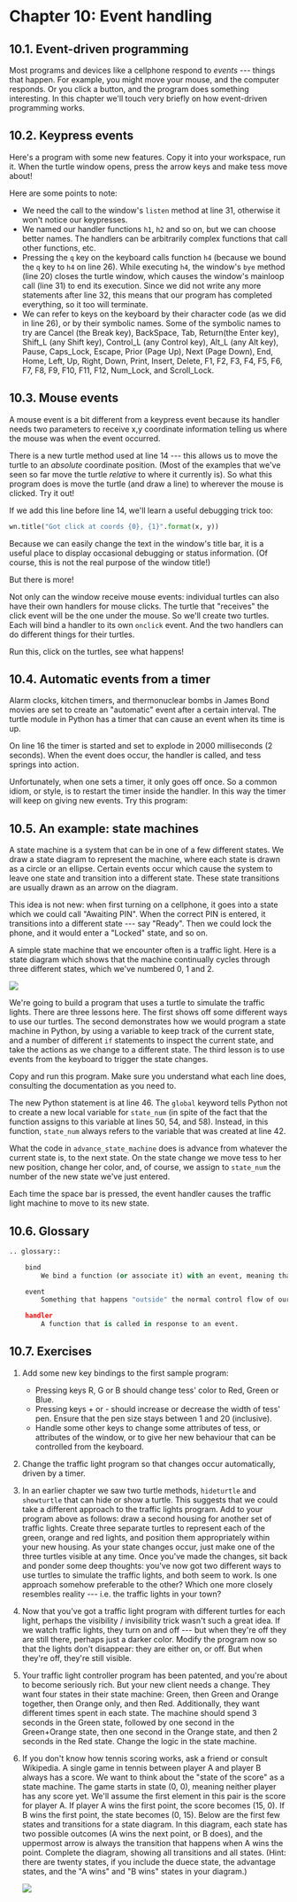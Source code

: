# Chapter 10: Event handling

## 10.1. Event-driven programming

Most programs and devices like a cellphone respond to *events* \-\-- things that happen. For example, you might move your mouse, and the computer responds. Or you click a button, and the program does something interesting. In this chapter we\'ll touch very briefly on how event-driven programming works.

## 10.2. Keypress events

Here\'s a program with some new features. Copy it into your workspace, run it. When the turtle window opens, press the arrow keys and make tess move about!

Here are some points to note:

-   We need the call to the window\'s `listen` method at line 31, otherwise it won\'t notice our keypresses.
-   We named our handler functions `h1`, `h2` and so on, but we can choose better names. The handlers can be arbitrarily complex functions that call other functions, etc.
-   Pressing the `q` key on the keyboard calls function `h4` (because we bound the `q` key to `h4` on line 26). While executing `h4`, the window\'s `bye` method (line 20) closes     the turtle window, which causes the window\'s mainloop call (line 31) to end its execution. Since we did not write any more statements after line 32, this means that our         program has completed everything, so it too will terminate.
-   We can refer to keys on the keyboard by their character code (as we did in line 26), or by their symbolic names. Some of the symbolic names to try are Cancel (the Break         key), BackSpace, Tab, Return(the Enter key), Shift_L (any Shift key), Control_L (any Control key), Alt_L (any Alt key), Pause, Caps_Lock, Escape, Prior (Page Up), Next
    (Page Down), End, Home, Left, Up, Right, Down, Print, Insert, Delete, F1, F2, F3, F4, F5, F6, F7, F8, F9, F10, F11, F12, Num_Lock, and Scroll_Lock.

## 10.3. Mouse events

A mouse event is a bit different from a keypress event because its handler needs two parameters to receive x,y coordinate information telling us where the mouse was when the event occurred.

There is a new turtle method used at line 14 \-\-- this allows us to move the turtle to an *absolute* coordinate position. (Most of the examples that we\'ve seen so far move the turtle *relative* to where it currently is). So what this program does is move the turtle (and draw a line) to wherever the mouse is clicked. Try it out!

If we add this line before line 14, we\'ll learn a useful debugging trick too:

```python
wn.title("Got click at coords {0}, {1}".format(x, y))
```

Because we can easily change the text in the window\'s title bar, it is a useful place to display occasional debugging or status information. (Of course, this is not the real purpose of the window title!)

But there is more!

Not only can the window receive mouse events: individual turtles can also have their own handlers for mouse clicks. The turtle that \"receives\" the click event will be the one under the mouse. So we\'ll create two turtles. Each will bind a handler to its own `onclick` event. And the two handlers can do different things for their turtles.

Run this, click on the turtles, see what happens!

## 10.4. Automatic events from a timer

Alarm clocks, kitchen timers, and thermonuclear bombs in James Bond movies are set to create an \"automatic\" event after a certain interval. The turtle module in Python has a timer that can cause an event when its time is up.

On line 16 the timer is started and set to explode in 2000 milliseconds (2 seconds). When the event does occur, the handler is called, and tess springs into action.

Unfortunately, when one sets a timer, it only goes off once. So a common idiom, or style, is to restart the timer inside the handler. In this way the timer will keep on giving new events. Try this program:

## 10.5. An example: state machines

A state machine is a system that can be in one of a few different states. We draw a state diagram to represent the machine, where each state is drawn as a circle or an ellipse. Certain events occur which cause the system to leave one state and transition into a different state. These state transitions are usually drawn as an arrow on the diagram.

This idea is not new: when first turning on a cellphone, it goes into a state which we could call \"Awaiting PIN\". When the correct PIN is entered, it transitions into a different state \-\-- say \"Ready\". Then we could lock the phone, and it would enter a \"Locked\" state, and so on.

A simple state machine that we encounter often is a traffic light. Here is a state diagram which shows that the machine continually cycles through three different states, which we\'ve numbered 0, 1 and 2.

![](Chapter-10/fsm_traffic_lights.png)

We\'re going to build a program that uses a turtle to simulate the traffic lights. There are three lessons here. The first shows off some different ways to use our turtles. The second demonstrates how we would program a state machine in Python, by using a variable to keep track of the current state, and a number of different `if` statements to inspect
the current state, and take the actions as we change to a different state. The third lesson is to use events from the keyboard to trigger the state changes.

Copy and run this program. Make sure you understand what each line does, consulting the documentation as you need to.

The new Python statement is at line 46. The `global` keyword tells Python not to create a new local variable for `state_num` (in spite of the fact that the function assigns to this variable at lines 50, 54, and 58). Instead, in this function, `state_num` always refers to the variable that was created at line 42.

What the code in `advance_state_machine` does is advance from whatever the current state is, to the next state. On the state change we move tess to her new position, change her color, and, of course, we assign to `state_num` the number of the new state we\'ve just entered.

Each time the space bar is pressed, the event handler causes the traffic light machine to move to its new state.

## 10.6. Glossary

```python
.. glossary::

    bind
        We bind a function (or associate it) with an event, meaning that when the event occurs, the function is called to handle it.

    event
        Something that happens "outside" the normal control flow of our program, usually from some user action. Typical events are mouse operations and keypresses.  We've also           seen that a timer can be primed to create an event.

    handler
        A function that is called in response to an event.

```

## 10.7. Exercises

1.  Add some new key bindings to the first sample program:

    -   Pressing keys R, G or B should change tess\' color to Red, Green or Blue.
    -   Pressing keys + or - should increase or decrease the width of tess\' pen. Ensure that the pen size stays between 1 and 20 (inclusive).
    -   Handle some other keys to change some attributes of tess, or attributes of the window, or to give her new behaviour that can be controlled from the keyboard.

2.  Change the traffic light program so that changes occur automatically, driven by a timer.

3.  In an earlier chapter we saw two turtle methods, `hideturtle` and `showturtle` that can hide or show a turtle. This suggests that we could take a different approach to the       traffic lights program. Add to your program above as follows: draw a second housing for another set of traffic lights. Create three separate turtles to represent each of the     green, orange and red lights, and position them appropriately within your new housing. As your state changes occur, just make one of the three turtles visible at any time.       Once you\'ve made the changes, sit back and ponder some deep thoughts: you\'ve now got two different ways to use turtles to simulate the traffic lights, and both seem to         work. Is one approach somehow preferable to the other? Which one more closely resembles reality \-\-- i.e. the traffic lights in your town?

4.  Now that you\'ve got a traffic light program with different turtles for each light, perhaps the visibility / invisibility trick wasn\'t such a great idea. If we watch           traffic lights, they turn on and off \-\-- but when they\'re off they are still there, perhaps just a darker color. Modify the program now so that the lights don\'t
    disappear: they are either on, or off. But when they\'re off, they\'re still visible.

5.  Your traffic light controller program has been patented, and you\'re about to become seriously rich. But your new client needs a change. They want four states in their state     machine: Green, then Green and Orange together, then Orange only, and then Red. Additionally, they want different times spent in each state. The machine should spend 3
    seconds in the Green state, followed by one second in the Green+Orange state, then one second in the Orange state, and then 2 seconds in the Red state. Change the logic in       the state machine.

6.  If you don\'t know how tennis scoring works, ask a friend or consult Wikipedia. A single game in tennis between player A and player B always has a score. We want to think       about the \"state of the score\" as a state machine. The game starts in state (0, 0), meaning neither player has any score yet. We\'ll assume the first element in this pair     is the score for player A. If player A wins the first point, the score becomes (15, 0). If B wins the first point, the state becomes (0, 15). Below are the first few states     and transitions for a state diagram. In this diagram, each state has two possible outcomes (A wins the next point, or B does), and the uppermost arrow is always the             transition that happens when A wins the point. Complete the diagram, showing all transitions and all states. (Hint: there are twenty states, if you include the duece
    state, the advantage states, and the \"A wins\" and \"B wins\" states in your diagram.)

    ![](Chapter-10/fsm_tennis_scores.png)
